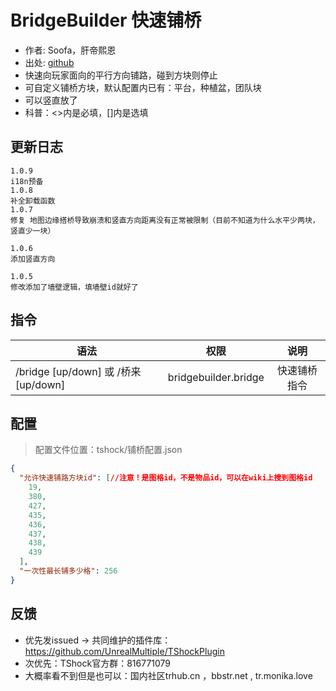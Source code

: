# BridgeBuilder 快速铺桥

- 作者: Soofa，肝帝熙恩
- 出处: [github](https://github.com/Soof4/BridgeBuilder)
- 快速向玩家面向的平行方向铺路，碰到方块则停止
- 可自定义铺桥方块，默认配置内已有：平台，种植盆，团队块
- 可以竖直放了
- 科普：<>内是必填，[]内是选填
## 更新日志

```
1.0.9
i18n预备
1.0.8
补全卸载函数
1.0.7
修复 地图边缘搭桥导致崩溃和竖直方向距离没有正常被限制（目前不知道为什么水平少两块，竖直少一块）

1.0.6
添加竖直方向

1.0.5
修改添加了墙壁逻辑，填墙壁id就好了
```

## 指令

| 语法           |        权限         |   说明   |
| -------------- | :-----------------: | :------: |
| /bridge [up/down] 或 /桥来 [up/down]|  bridgebuilder.bridge  | 快速铺桥指令|

## 配置
> 配置文件位置：tshock/铺桥配置.json
```json
{
  "允许快速铺路方块id": [//注意！是图格id，不是物品id，可以在wiki上搜到图格id
    19,
    380,
    427,
    435,
    436,
    437,
    438,
    439
  ],
  "一次性最长铺多少格": 256
}
```
## 反馈
- 优先发issued -> 共同维护的插件库：https://github.com/UnrealMultiple/TShockPlugin
- 次优先：TShock官方群：816771079
- 大概率看不到但是也可以：国内社区trhub.cn ，bbstr.net , tr.monika.love
